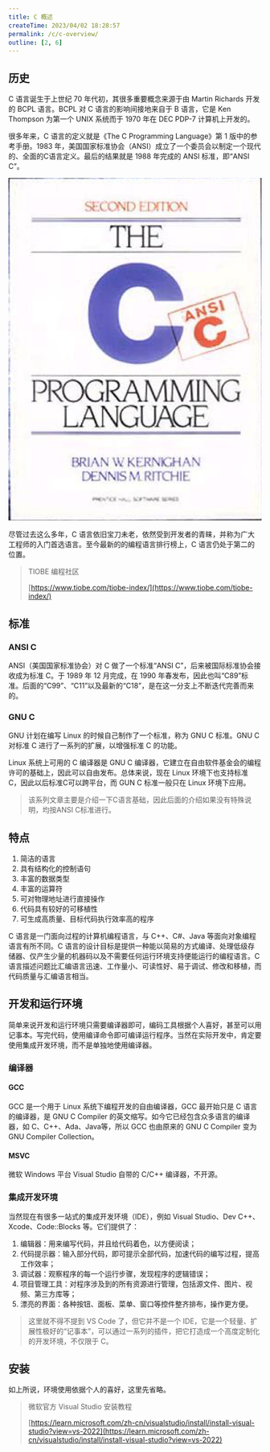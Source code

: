 ```yaml
---
title: C 概述
createTime: 2023/04/02 18:28:57
permalink: /c/c-overview/
outline: [2, 6]
---
```

## 历史
C 语言诞生于上世纪 70 年代初，其很多重要概念来源于由 Martin Richards 开发的 BCPL 语言。BCPL 对 C 语言的影响间接地来自于 B 语言，它是 Ken Thompson 为第一个 UNIX 系统而于 1970 年在 DEC PDP-7 计算机上开发的。

很多年来，C 语言的定义就是《The C Programming Language》第 1 版中的参考手册。1983 年，美国国家标准协会（ANSI）成立了一个委员会以制定一个现代的、全面的C语言定义。最后的结果就是 1988 年完成的 ANSI 标准，即“ANSI C”。

![](../../../.vuepress/public/images/7e70331586de060ff7d2270e4761c110.png)

尽管过去这么多年，C 语言依旧宝刀未老，依然受到开发者的青睐，并称为广大工程师的入门首选语言。至今最新的的编程语言排行榜上，C 语言仍处于第二的位置。

> TIOBE 编程社区
>
> [https://www.tiobe.com/tiobe-index/](https://www.tiobe.com/tiobe-index/)
>

## 标准
### ANSI C
ANSI（美国国家标准协会）对 C 做了一个标准“ANSI C”，后来被国际标准协会接收成为标准 C。于 1989 年 12 月完成，在 1990 年春发布，因此也叫“C89”标准。后面的“C99”、“C11”以及最新的“C18”，是在这一分支上不断迭代完善而来的。

### GNU C
GNU 计划在编写 Linux 的时候自己制作了一个标准，称为 GNU C 标准。GNU C 对标准 C 进行了一系列的扩展，以增强标准 C 的功能。

Linux 系统上可用的 C 编译器是 GNU C 编译器，它建立在自由软件基金会的编程许可的基础上，因此可以自由发布。总体来说，现在 Linux 环境下也支持标准 C，因此以后标准C可以跨平台，而 GUN C 标准一般只在 Linux 环境下应用。

> 该系列文章主要是介绍一下C语言基础，因此后面的介绍如果没有特殊说明，均按ANSI C标准进行。
>

## 特点
1. 简洁的语言
2. 具有结构化的控制语句
3. 丰富的数据类型
4. 丰富的运算符
5. 可对物理地址进行直接操作
6. 代码具有较好的可移植性
7. 可生成高质量、目标代码执行效率高的程序

C 语言是一门面向过程的计算机编程语言，与 C++、C#、Java 等面向对象编程语言有所不同。C 语言的设计目标是提供一种能以简易的方式编译、处理低级存储器、仅产生少量的机器码以及不需要任何运行环境支持便能运行的编程语言。C 语言描述问题比汇编语言迅速、工作量小、可读性好、易于调试、修改和移植，而代码质量与汇编语言相当。

## 开发和运行环境
简单来说开发和运行环境只需要编译器即可，编码工具根据个人喜好，甚至可以用记事本。写完代码，使用编译命令即可编译运行程序。当然在实际开发中，肯定要使用集成开发环境，而不是单独地使用编译器。

### 编译器
#### GCC
GCC 是一个用于 Linux 系统下编程开发的自由编译器，GCC 最开始只是 C 语言的编译器，是 GNU C Compiler 的英文缩写。如今它已经包含众多语言的编译器，如 C、C++、Ada、Java等，所以 GCC 也由原来的 GNU C Compiler 变为  GNU Compiler Collection。

#### MSVC
微软 Windows 平台 Visual Studio 自带的 C/C++ 编译器，不开源。

### 集成开发环境
当然现在有很多一站式的集成开发环境（IDE），例如 Visual Studio、Dev C++、Xcode、Code::Blocks 等。它们提供了：

1. 编辑器：用来编写代码，并且给代码着色，以方便阅读；
2. 代码提示器：输入部分代码，即可提示全部代码，加速代码的编写过程，提高工作效率；
3. 调试器：观察程序的每一个运行步骤，发现程序的逻辑错误；
4. 项目管理工具：对程序涉及到的所有资源进行管理，包括源文件、图片、视频、第三方库等；
5. 漂亮的界面：各种按钮、面板、菜单、窗口等控件整齐排布，操作更方便。

> 这里就不得不提到 VS Code 了，但它并不是一个 IDE，它是一个轻量、扩展性极好的“记事本”，可以通过一系列的插件，把它打造成一个高度定制化的开发环境，不仅限于 C。
>

## 安装
如上所说，环境使用依据个人的喜好，这里先省略。

> 微软官方 Visual Studio 安装教程
>
> [https://learn.microsoft.com/zh-cn/visualstudio/install/install-visual-studio?view=vs-2022](https://learn.microsoft.com/zh-cn/visualstudio/install/install-visual-studio?view=vs-2022)
>

